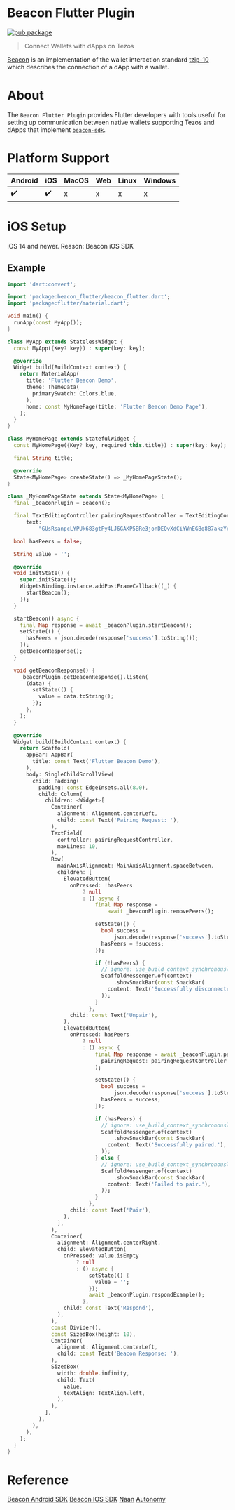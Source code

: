 # Beacon Flutter Plugin

[![pub package](https://img.shields.io/github/v/tag/TalaoDAO/beacon?label=pub)](https://pub.dev/packages/beacon_flutter)

> Connect Wallets with dApps on Tezos

[Beacon](https://walletbeacon.io) is an implementation of the wallet interaction standard [tzip-10](https://gitlab.com/tzip/tzip/blob/master/proposals/tzip-10/tzip-10.md) which describes the connection of a dApp with a wallet.

# About

The `Beacon Flutter Plugin` provides Flutter developers with tools useful for setting up communication between native wallets supporting Tezos and dApps that implement [`beacon-sdk`](https://github.com/airgap-it/beacon-sdk).

# Platform Support

| Android | iOS  | MacOS | Web  | Linux | Windows  | 
|---------|------|-------|------|-------|----------|
|    ✔️    |   ✔️  |   x   |   x  |   x   |    x     | 

# iOS Setup
iOS 14 and newer. Reason: Beacon iOS SDK

## Example
```dart
import 'dart:convert';

import 'package:beacon_flutter/beacon_flutter.dart';
import 'package:flutter/material.dart';

void main() {
  runApp(const MyApp());
}

class MyApp extends StatelessWidget {
  const MyApp({Key? key}) : super(key: key);

  @override
  Widget build(BuildContext context) {
    return MaterialApp(
      title: 'Flutter Beacon Demo',
      theme: ThemeData(
        primarySwatch: Colors.blue,
      ),
      home: const MyHomePage(title: 'Flutter Beacon Demo Page'),
    );
  }
}

class MyHomePage extends StatefulWidget {
  const MyHomePage({Key? key, required this.title}) : super(key: key);

  final String title;

  @override
  State<MyHomePage> createState() => _MyHomePageState();
}

class _MyHomePageState extends State<MyHomePage> {
  final _beaconPlugin = Beacon();

  final TextEditingController pairingRequestController = TextEditingController(
      text:
          "GUsRsanpcLYPUk683gtFy4LJ6GAKP5BRe3jonDEQvXdCiYWnEGBq887akzYcKMbBnejMZMcFERAqzm8qqEHDnfPLyfNdjYVZ4qdGazMxu9X8iYeRSH7XUfCfoTfZMmnuQi5rccVEeM3JPRqZ1gUcyiuYQGBrEjyWH85JpV39GBcyw6Tkfiyauf2cUp4CYQqbbdiVRb5yLU3iogNXKn5wWKDBXj5HAHki7c12HgQvRqqiFJwsSPuv3Q8akazJkhX7adSuqEnvxo5LE15BdqM5GgXDic4ReSy3UTGNQbi3L2VXqb2yeiCfv5t1WAbQB1BB1NxT788yVRoS");

  bool hasPeers = false;

  String value = '';

  @override
  void initState() {
    super.initState();
    WidgetsBinding.instance.addPostFrameCallback((_) {
      startBeacon();
    });
  }

  startBeacon() async {
    final Map response = await _beaconPlugin.startBeacon();
    setState(() {
      hasPeers = json.decode(response['success'].toString());
    });
    getBeaconResponse();
  }

  void getBeaconResponse() {
    _beaconPlugin.getBeaconResponse().listen(
      (data) {
        setState(() {
          value = data.toString();
        });
      },
    );
  }

  @override
  Widget build(BuildContext context) {
    return Scaffold(
      appBar: AppBar(
        title: const Text('Flutter Beacon Demo'),
      ),
      body: SingleChildScrollView(
        child: Padding(
          padding: const EdgeInsets.all(8.0),
          child: Column(
            children: <Widget>[
              Container(
                alignment: Alignment.centerLeft,
                child: const Text('Pairing Request: '),
              ),
              TextField(
                controller: pairingRequestController,
                maxLines: 10,
              ),
              Row(
                mainAxisAlignment: MainAxisAlignment.spaceBetween,
                children: [
                  ElevatedButton(
                    onPressed: !hasPeers
                        ? null
                        : () async {
                            final Map response =
                                await _beaconPlugin.removePeers();

                            setState(() {
                              bool success =
                                  json.decode(response['success'].toString());
                              hasPeers = !success;
                            });

                            if (!hasPeers) {
                              // ignore: use_build_context_synchronously
                              ScaffoldMessenger.of(context)
                                  .showSnackBar(const SnackBar(
                                content: Text('Successfully disconnected.'),
                              ));
                            }
                          },
                    child: const Text('Unpair'),
                  ),
                  ElevatedButton(
                    onPressed: hasPeers
                        ? null
                        : () async {
                            final Map response = await _beaconPlugin.pair(
                              pairingRequest: pairingRequestController.text,
                            );

                            setState(() {
                              bool success =
                                  json.decode(response['success'].toString());
                              hasPeers = success;
                            });

                            if (hasPeers) {
                              // ignore: use_build_context_synchronously
                              ScaffoldMessenger.of(context)
                                  .showSnackBar(const SnackBar(
                                content: Text('Successfully paired.'),
                              ));
                            } else {
                              // ignore: use_build_context_synchronously
                              ScaffoldMessenger.of(context)
                                  .showSnackBar(const SnackBar(
                                content: Text('Failed to pair.'),
                              ));
                            }
                          },
                    child: const Text('Pair'),
                  ),
                ],
              ),
              Container(
                alignment: Alignment.centerRight,
                child: ElevatedButton(
                  onPressed: value.isEmpty
                      ? null
                      : () async {
                          setState(() {
                            value = '';
                          });
                          await _beaconPlugin.respondExample();
                        },
                  child: const Text('Respond'),
                ),
              ),
              const Divider(),
              const SizedBox(height: 10),
              Container(
                alignment: Alignment.centerLeft,
                child: const Text('Beacon Response: '),
              ),
              SizedBox(
                width: double.infinity,
                child: Text(
                  value,
                  textAlign: TextAlign.left,
                ),
              ),
            ],
          ),
        ),
      ),
    );
  }
}

```
# Reference

[Beacon Android SDK](https://github.com/airgap-it/beacon-android-sdk)
[Beacon IOS SDK](https://github.com/airgap-it/beacon-ios-sdk)
[Naan](https://github.com/Tezsure/naan-wallet-1.0)
[Autonomy](https://github.com/bitmark-inc/autonomy-client)

